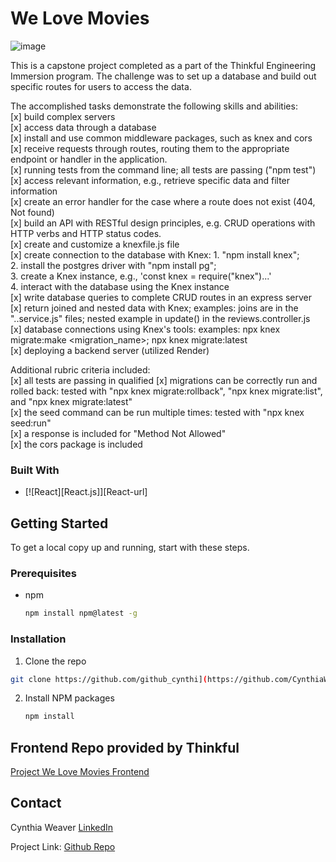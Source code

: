 # We Love Movies 
![image](https://github.com/CynthiaWeaver-Jeannine/we_love_movies/assets/132491873/feafdc79-6f05-4cb2-8b0e-e5a2ff280ad9)

This is a capstone project completed as a part of the Thinkful Engineering Immersion program.
The challenge was to set up a database and build out specific routes for users to access the data. 

The accomplished tasks demonstrate the following skills and abilities:  
[x] build complex servers  
[x] access data through a database  
[x] install and use common middleware packages, such as knex and cors  
[x] receive requests through routes, routing them to the appropriate endpoint or handler in the application.  
[x] running tests from the command line; all tests are passing ("npm test")  
[x] access relevant information, e.g., retrieve specific data and filter information  
[x] create an error handler for the case where a route does not exist (404, Not found)  
[x] build an API with RESTful design principles, e.g. CRUD operations with HTTP verbs and HTTP status codes.  
[x] create and customize a knexfile.js file  
[x] create connection to the database with Knex: 1. "npm install knex";  
    2. install the postgres driver with "npm install pg";  
    3. create a Knex instance, e.g., 'const knex = require("knex")...'  
    4. interact with the database using the Knex instance  
[x] write database queries to complete CRUD routes in an express server  
[x] return joined and nested data with Knex; examples: joins are in the "..service.js" files; nested example in update() in the reviews.controller.js  
[x] database connections using Knex's tools: examples: npx knex migrate:make <migration_name>; npx knex migrate:latest   
[x] deploying a backend server (utilized Render)

Additional rubric criteria included:  
[x] all tests are passing in qualified
[x] migrations can be correctly run and rolled back: tested with "npx knex migrate:rollback", "npx knex migrate:list", and "npx knex migrate:latest"   
[x] the seed command can be run multiple times: tested with "npx knex seed:run"  
[x] a response is included for "Method Not Allowed"  
[x] the cors package is included 
### Built With
* [![React][React.js]][React-url]


## Getting Started

To get a local copy up and running, start with these steps.

### Prerequisites
* npm
  ```sh
  npm install npm@latest -g
  ```

### Installation
1.  Clone the repo
   ```sh
  git clone https://github.com/github_cynthi](https://github.com/CynthiaWeaver-Jeannine/flashcard-o-matic.git
   ```
2. Install NPM packages
   ```sh
   npm install
   ```
## Frontend Repo provided by Thinkful
[Project We Love Movies Frontend](https://github.com/dakotawatkins/project-we-love-movies-frontend) 
## Contact

Cynthia Weaver [LinkedIn](linkedin.com/in/cynthiajweaver-dev)

Project Link: [Github Repo](https://github.com/CynthiaWeaver-Jeannine/we_love_movies) 
